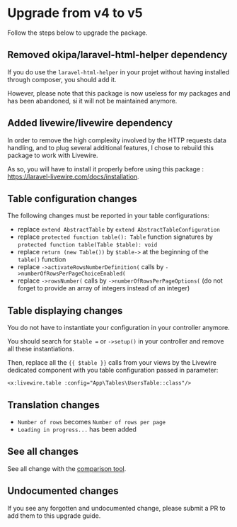 # Upgrade from v4 to v5

Follow the steps below to upgrade the package.

## Removed okipa/laravel-html-helper dependency

If you do use the `laravel-html-helper` in your projet without having installed through composer, you should add it.

However, please note that this package is now useless for my packages and has been abandoned, si it will not be maintained anymore.

## Added livewire/livewire dependency

In order to remove the high complexity involved by the HTTP requests data handling, and to plug several additional features, I chose to rebuild this package to work with Livewire.

As so, you will have to install it properly before using this package : https://laravel-livewire.com/docs/installation.

## Table configuration changes

The following changes must be reported in your table configurations:
* replace `extend AbstractTable` by `extend AbstractTableConfiguration`
* replace `protected function table(): Table` function signatures by `protected function table(Table $table): void`
* replace `return (new Table())` by `$table->` at the beginning of the `table()` function
* replace `->activateRowsNumberDefinition(` calls by `->numberOfRowsPerPageChoiceEnabled(`
* replace `->rowsNumber(` calls by `->numberOfRowsPerPageOptions(` (do not forget to provide an array of integers instead of an integer)

## Table displaying changes

You do not have to instantiate your configuration in your controller anymore.

You should search for `$table =` or `->setup()` in your controller and remove all these instantiations.

Then, replace all the `{{ $table }}` calls from your views by the Livewire dedicated component with you table configuration passed in parameter:

```blade
<x:livewire.table :config="App\Tables\UsersTable::class"/>
```

## Translation changes

* `Number of rows` becomes `Number of rows per page`
* `Loading in progress...` has been added

## See all changes

See all change with the [comparison tool](https://github.com/Okipa/laravel-table/compare/3.0.0...4.0.0).

## Undocumented changes

If you see any forgotten and undocumented change, please submit a PR to add them to this upgrade guide.

